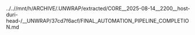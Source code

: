 ../..//mnt/h/ARCHIVE/.UNWRAP/extracted/CORE__2025-08-14__2200__host-duri-head-/__UNWRAP/37cd7f6acf/FINAL_AUTOMATION_PIPELINE_COMPLETION.md